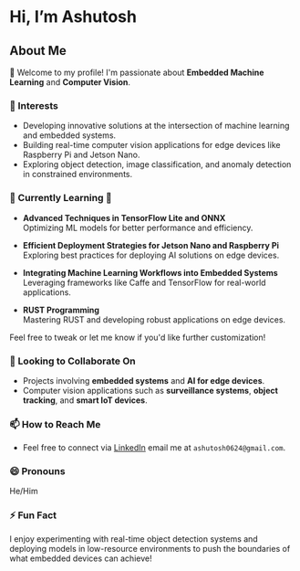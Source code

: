 # Hi, I’m Ashutosh

## About Me

👋 Welcome to my profile! I'm passionate about **Embedded Machine Learning** and **Computer Vision**.

### 👀 Interests

- Developing innovative solutions at the intersection of machine learning and embedded systems.
- Building real-time computer vision applications for edge devices like Raspberry Pi and Jetson Nano.
- Exploring object detection, image classification, and anomaly detection in constrained environments.

### 🌱 Currently Learning 🚀

- **Advanced Techniques in TensorFlow Lite and ONNX**  
  Optimizing ML models for better performance and efficiency.  

- **Efficient Deployment Strategies for Jetson Nano and Raspberry Pi**  
  Exploring best practices for deploying AI solutions on edge devices.  

- **Integrating Machine Learning Workflows into Embedded Systems**  
  Leveraging frameworks like Caffe and TensorFlow for real-world applications.  

- **RUST Programming**  
  Mastering RUST and developing robust applications on edge devices.  

Feel free to tweak or let me know if you'd like further customization!

### 💞️ Looking to Collaborate On

- Projects involving **embedded systems** and **AI for edge devices**.
- Computer vision applications such as **surveillance systems**, **object tracking**, and **smart IoT devices**.

### 📫 How to Reach Me

- Feel free to connect via [LinkedIn](https://www.linkedin.com/in/ashutoshktiwari/) email me at `ashutosh0624@gmail.com`.

### 😄 Pronouns

He/Him

### ⚡ Fun Fact

I enjoy experimenting with real-time object detection systems and deploying models in low-resource environments to push the boundaries of what embedded devices can achieve!

